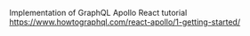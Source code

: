 Implementation of GraphQL Apollo React tutorial
https://www.howtographql.com/react-apollo/1-getting-started/